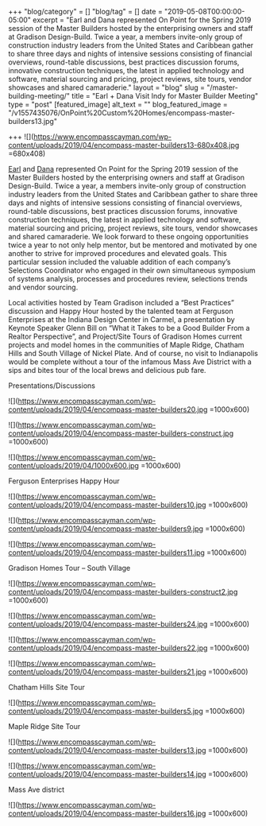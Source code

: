 +++
"blog/category" = []
"blog/tag" = []
date = "2019-05-08T00:00:00-05:00"
excerpt = "Earl and Dana represented On Point for the Spring 2019 session of the Master Builders hosted by the enterprising owners and staff at Gradison Design-Build. Twice a year, a members invite-only group of construction industry leaders from the United States and Caribbean gather to share three days and nights of intensive sessions consisting of financial overviews, round-table discussions, best practices discussion forums, innovative construction techniques, the latest in applied technology and software, material sourcing and pricing, project reviews, site tours, vendor showcases and shared camaraderie."
layout = "blog"
slug = "/master-building-meeting/"
title = "Earl + Dana Visit Indy for Master Builder Meeting"
type = "post"
[featured_image]
alt_text = ""
blog_featured_image = "/v1557435076/OnPoint%20Custom%20Homes/encompass-master-builders13.jpg"

+++
![](https://www.encompasscayman.com/wp-content/uploads/2019/04/encompass-master-builders13-680x408.jpg =680x408)

[Earl](https://onpointcustomhomes.com/personnel/earl-correll/) and [Dana](https://onpointcustomhomes.com/personnel/dana-walker/) represented On Point for the Spring 2019 session of the Master Builders hosted by the enterprising owners and staff at Gradison Design-Build. Twice a year, a members invite-only group of construction industry leaders from the United States and Caribbean gather to share three days and nights of intensive sessions consisting of financial overviews, round-table discussions, best practices discussion forums, innovative construction techniques, the latest in applied technology and software, material sourcing and pricing, project reviews, site tours, vendor showcases and shared camaraderie. We look forward to these ongoing opportunities twice a year to not only help mentor, but be mentored and motivated by one another to strive for improved procedures and elevated goals. This particular session included the valuable addition of each company’s Selections Coordinator who engaged in their own simultaneous symposium of systems analysis, processes and procedures review, selections trends and vendor sourcing.

Local activities hosted by Team Gradison included a “Best Practices” discussion and Happy Hour hosted by the talented team at Ferguson Enterprises at the Indiana Design Center in Carmel, a presentation by Keynote Speaker Glenn Bill on “What it Takes to be a Good Builder From a Realtor Perspective”, and Project/Site Tours of Gradison Homes current projects and model homes in the communities of Maple Ridge, Chatham Hills and South Village of Nickel Plate. And of course, no visit to Indianapolis would be complete without a tour of the infamous Mass Ave District with a sips and bites tour of the local brews and delicious pub fare.

Presentations/Discussions

![](https://www.encompasscayman.com/wp-content/uploads/2019/04/encompass-master-builders20.jpg =1000x600)

![](https://www.encompasscayman.com/wp-content/uploads/2019/04/encompass-master-builders-construct.jpg =1000x600)

![](https://www.encompasscayman.com/wp-content/uploads/2019/04/1000x600.jpg =1000x600)

Ferguson Enterprises Happy Hour

![](https://www.encompasscayman.com/wp-content/uploads/2019/04/encompass-master-builders10.jpg =1000x600)

![](https://www.encompasscayman.com/wp-content/uploads/2019/04/encompass-master-builders9.jpg =1000x600)

![](https://www.encompasscayman.com/wp-content/uploads/2019/04/encompass-master-builders11.jpg =1000x600)

Gradison Homes Tour – South Village

![](https://www.encompasscayman.com/wp-content/uploads/2019/04/encompass-master-builders-construct2.jpg =1000x600)

![](https://www.encompasscayman.com/wp-content/uploads/2019/04/encompass-master-builders24.jpg =1000x600)

![](https://www.encompasscayman.com/wp-content/uploads/2019/04/encompass-master-builders22.jpg =1000x600)

![](https://www.encompasscayman.com/wp-content/uploads/2019/04/encompass-master-builders21.jpg =1000x600)

Chatham Hills Site Tour

![](https://www.encompasscayman.com/wp-content/uploads/2019/04/encompass-master-builders5.jpg =1000x600)

Maple Ridge Site Tour

![](https://www.encompasscayman.com/wp-content/uploads/2019/04/encompass-master-builders13.jpg =1000x600)

![](https://www.encompasscayman.com/wp-content/uploads/2019/04/encompass-master-builders14.jpg =1000x600)

Mass Ave district

![](https://www.encompasscayman.com/wp-content/uploads/2019/04/encompass-master-builders16.jpg =1000x600)